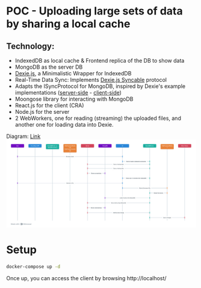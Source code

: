 # POC - Uploading large sets of data by sharing a local cache

## Technology:
- IndexedDB as local cache & Frontend replica of the DB to show data
- MongoDB as the server DB
- [Dexie.js](https://dexie.org/), a Minimalistic Wrapper for IndexedDB
- Real-Time Data Sync: Implements [Dexie.js Syncable](https://dexie.org/docs/Syncable/Dexie.Syncable.js.html) protocol
- Adapts the ISyncProtocol for MongoDB, inspired by Dexie's example implementations ([server-side](https://github.com/dexie/Dexie.js/blob/master/samples/remote-sync/websocket/WebSocketSyncServer.js) - [client-side](https://github.com/dexie/Dexie.js/blob/master/samples/remote-sync/websocket/WebSocketSyncProtocol.js))
- Moongose library for interacting with MongoDB
- React.js for the client (CRA)
- Node.js for the server
- 2 WebWorkers, one for reading (streaming) the uploaded files, and another one for loading data into Dexie.

Diagram:
[Link](https://whimsical.com/poc-program-migrations-system-architecture-sequence-diagram-XVMMZjHBHJRwJZedgWKqso)
![Architecture Diagram](architecture.png)


# Setup

```sh
docker-compose up -d
```

Once up, you can access the client by browsing http://localhost/
